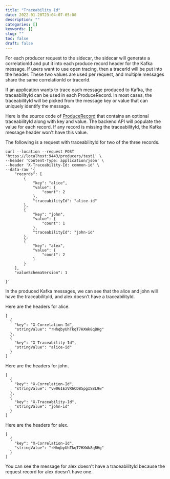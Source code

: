 ```yaml
---
title: "Traceability Id"
date: 2022-01-20T23:04:07-05:00
description: ""
categories: []
keywords: []
slug: ""
toc: false
draft: false
---
```


For each producer request to the sidecar, the sidecar will generate a correlationId and put it into each produce record header for the Kafka message. If users want to use open tracing, then a tracerId will be put into the header. These two values are used per request, and multiple messages share the same correlationId or tracerId. 

If an application wants to trace each message produced to Kafka, the traceabilityId can be used in each ProduceRecord. In most cases, the traceabilityId will be picked from the message key or value that can uniquely identify the message. 

Here is the source code of [ProduceRecord][] that contains an optional traceabilityId along with key and value. The backend API will populate the value for each record. If any record is missing the traceabilityId, the Kafka message header won't have this value. 


The following is a request with traceabilityId for two of the three records. 

```
curl --location --request POST 'https://localhost:9443/producers/test1' \
--header 'Content-Type: application/json' \
--header 'X-Traceability-Id: common-id' \
--data-raw '{
    "records": [
        {
            "key": "alice",
            "value": {
                "count": 2
            },
            "traceabilityId": "alice-id"
        },
        {
            "key": "john",
            "value": {
                "count": 1
            },
            "traceabilityId": "john-id"
        },
        {
            "key": "alex",
            "value": {
                "count": 2
            }
        }
    ],
    "valueSchemaVersion": 1
   
}'
```

In the produced Kafka messages, we can see that the alice and john will have the traceabilityId, and alex doesn't have a traceabilityId. 


Here are the headers for alice.

```
[
  {
    "key": "X-Correlation-Id",
    "stringValue": "rHhqbyUhTkqT7HXWk8qBHg"
  },
  {
    "key": "X-Traceability-Id",
    "stringValue": "alice-id"
  }
]
```

Here are the headers for john.

```
[
  {
    "key": "X-Correlation-Id",
    "stringValue": "vw061EzVR6CDB5pgISBL9w"
  },
  {
    "key": "X-Traceability-Id",
    "stringValue": "john-id"
  }
]
```

Here are the headers for alex.

```
[
  {
    "key": "X-Correlation-Id",
    "stringValue": "rHhqbyUhTkqT7HXWk8qBHg"
  }
]
```

You can see the message for alex doesn't have a traceabilityId because the request record for alex doesn't have one. 



[ProduceRecord]: https://github.com/networknt/light-kafka/blob/master/kafka-entity/src/main/java/com/networknt/kafka/entity/ProduceRecord.java


